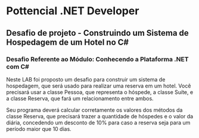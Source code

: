 # Pottencial .NET Developer

## Desafio de projeto - Construindo um Sistema de Hospedagem de um Hotel no C#

### Desafio Referente ao Módulo: Conhecendo a Plataforma .NET com C#

Neste LAB foi proposto um desafio para construir um sistema de hospedagem, que será usado para realizar uma reserva em um hotel. Você precisará usar a classe Pessoa, que representa o hóspede, a classe Suíte, e a classe Reserva, que fará um relacionamento entre ambos. 

Seu programa deverá calcular corretamente os valores dos métodos da classe Reserva, que precisará trazer a quantidade de hóspedes e o valor da diária, concedendo um desconto de 10% para caso a reserva seja para um período maior que 10 dias.




